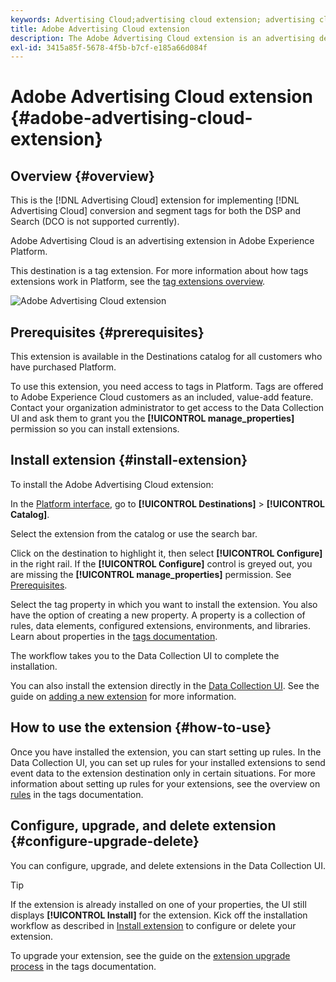 ```yaml
---
keywords: Advertising Cloud;advertising cloud extension; advertising cloud destination
title: Adobe Advertising Cloud extension
description: The Adobe Advertising Cloud extension is an advertising destination in Adobe Experience Platform. For more information about the extension functionality, see the extension page on Adobe Exchange.
exl-id: 3415a85f-5678-4f5b-b7cf-e185a66d084f
---
```

# Adobe Advertising Cloud extension {#adobe-advertising-cloud-extension}

## Overview {#overview}

This is the [!DNL Advertising Cloud] extension for implementing [!DNL Advertising Cloud] conversion and segment tags for both the DSP and Search (DCO is not supported currently).

Adobe Advertising Cloud is an advertising extension in Adobe Experience Platform.

This destination is a tag extension. For more information about how tags extensions work in Platform, see the [tag extensions overview](../launch-extensions/overview.md).

![Adobe Advertising Cloud extension](../../assets/catalog/advertising/adobe-advertising-cloud/catalog.png)

## Prerequisites {#prerequisites}

This extension is available in the Destinations catalog for all customers who have purchased Platform.

To use this extension, you need access to tags in Platform. Tags are offered to Adobe Experience Cloud customers as an included, value-add feature. Contact your organization administrator to get access to the Data Collection UI and ask them to grant you the **[!UICONTROL manage_properties]** permission so you can install extensions.

## Install extension {#install-extension}

To install the Adobe Advertising Cloud extension:

In the [Platform interface](http://platform.adobe.com/), go to **[!UICONTROL Destinations]** > **[!UICONTROL Catalog]**.

Select the extension from the catalog or use the search bar.

Click on the destination to highlight it, then select **[!UICONTROL Configure]** in the right rail. If the **[!UICONTROL Configure]** control is greyed out, you are missing the **[!UICONTROL manage_properties]** permission. See [Prerequisites](#prerequisites).

Select the tag property in which you want to install the extension. You also have the option of creating a new property. A property is a collection of rules, data elements, configured extensions, environments, and libraries. Learn about properties in the [tags documentation](../../../tags/ui/administration/companies-and-properties.md).

The workflow takes you to the Data Collection UI to complete the installation. 

You can also install the extension directly in the [Data Collection UI](https://experience.adobe.com/#/data-collection/). See the guide on [adding a new extension](../../../tags/ui/managing-resources/extensions/overview.md#add-a-new-extension) for more information.

## How to use the extension {#how-to-use}

Once you have installed the extension, you can start setting up rules. In the Data Collection UI, you can set up rules for your installed extensions to send event data to the extension destination only in certain situations. For more information about setting up rules for your extensions, see the overview on [rules](../../../tags/ui/managing-resources/rules.md) in the tags documentation.

## Configure, upgrade, and delete extension {#configure-upgrade-delete}

You can configure, upgrade, and delete extensions in the Data Collection UI.

>[!TIP]
>
>If the extension is already installed on one of your properties, the UI still displays **[!UICONTROL Install]** for the extension. Kick off the installation workflow as described in [Install extension](#install-extension) to configure or delete your extension.

To upgrade your extension, see the guide on the [extension upgrade process](../../../tags/ui/managing-resources/extensions/extension-upgrade.md) in the tags documentation.
